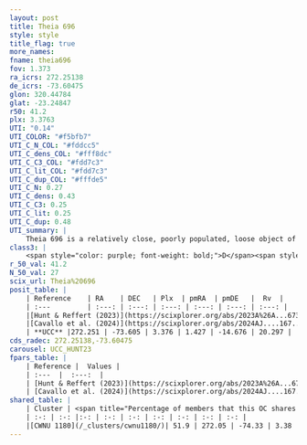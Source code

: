 ```yaml
---
layout: post
title: Theia 696
style: style
title_flag: true
more_names: 
fname: theia696
fov: 1.373
ra_icrs: 272.25138
de_icrs: -73.60475
glon: 320.44784
glat: -23.24847
r50: 41.2
plx: 3.3763
UTI: "0.14"
UTI_COLOR: "#f5bfb7"
UTI_C_N_COL: "#fddcc5"
UTI_C_dens_COL: "#fff8dc"
UTI_C_C3_COL: "#fdd7c3"
UTI_C_lit_COL: "#fdd7c3"
UTI_C_dup_COL: "#fffde5"
UTI_C_N: 0.27
UTI_C_dens: 0.43
UTI_C_C3: 0.25
UTI_C_lit: 0.25
UTI_C_dup: 0.48
UTI_summary: |
    Theia 696 is a relatively close, poorly populated, loose object of low C3 quality. It was recently reported in the literature.<br><br><span style="color: #99180f; font-weight: bold;">Warning: </span>This is possibly a duplicated object, which shares a significant percentage of members with at least one previously reported entry.
class3: |
    <span style="color: purple; font-weight: bold;">D</span><span style="color: #FFC300; font-weight: bold;">B</span>
r_50_val: 41.2
N_50_val: 27
scix_url: Theia%20696
posit_table: |
    | Reference    | RA    | DEC   | Plx  | pmRA  | pmDE   |  Rv  |
    | :---         | :---: | :---: | :---: | :---: | :---: | :---: |
    |[Hunt & Reffert (2023)](https://scixplorer.org/abs/2023A%26A...673A.114H) | 271.719 | -73.993 | 3.459 | 1.344 | -14.992 | 15.632 |
    |[Cavallo et al. (2024)](https://scixplorer.org/abs/2024AJ....167...12C) | 272.784 | -73.828 | 3.466 | -- | -- | -- |
    | **UCC** |272.251 | -73.605 | 3.376 | 1.427 | -14.676 | 20.297 | 
cds_radec: 272.25138,-73.60475
carousel: UCC_HUNT23
fpars_table: |
    | Reference |  Values |
    | :---  |  :---:  |
    | [Hunt & Reffert (2023)](https://scixplorer.org/abs/2023A%26A...673A.114H) | `AV50=0.11, diffAV50=0.352, MOD50=7.26, logAge50=8.195` |
    | [Cavallo et al. (2024)](https://scixplorer.org/abs/2024AJ....167...12C) | `AV50=0.55, dMod50=7.35, logAge50=7.88, [Fe/H]50=-0.01` |
shared_table: |
    | Cluster | <span title="Percentage of members that this OC shares with the ones listed">%</span>   | RA   | DEC   | Plx   | pmRA  | pmDE  | Rv | UTI |
    | :-: | :-: |:-: | :-: | :-: | :-: | :-: | :-: | :-: |
    |[CWNU 1180](/_clusters/cwnu1180/)| 51.9 | 272.05 | -74.33 | 3.38 | 1.79 | -14.41 | 20.24 |0.13 |
---
```

